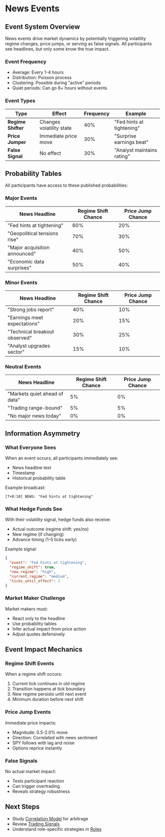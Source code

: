 # News Events

## Event System Overview

News events drive market dynamics by potentially triggering volatility regime changes, price jumps, or serving as false signals. All participants see headlines, but only some know the true impact.

### Event Frequency

- Average: Every 1-4 hours
- Distribution: Poisson process
- Clustering: Possible during "active" periods
- Quiet periods: Can go 6+ hours without events

### Event Types

| Type               | Effect                   | Frequency | Example                    |
| ------------------ | ------------------------ | --------- | -------------------------- |
| **Regime Shifter** | Changes volatility state | 40%       | "Fed hints at tightening"  |
| **Price Jumper**   | Immediate price move     | 30%       | "Surprise earnings beat"   |
| **False Signal**   | No effect                | 30%       | "Analyst maintains rating" |

## Probability Tables

All participants have access to these published probabilities:

### Major Events

| News Headline                 | Regime Shift Chance | Price Jump Chance |
| ----------------------------- | ------------------- | ----------------- |
| "Fed hints at tightening"     | 60%                 | 20%               |
| "Geopolitical tensions rise"  | 70%                 | 30%               |
| "Major acquisition announced" | 40%                 | 50%               |
| "Economic data surprises"     | 50%                 | 40%               |

### Minor Events

| News Headline                 | Regime Shift Chance | Price Jump Chance |
| ----------------------------- | ------------------- | ----------------- |
| "Strong jobs report"          | 40%                 | 10%               |
| "Earnings meet expectations"  | 20%                 | 15%               |
| "Technical breakout observed" | 30%                 | 25%               |
| "Analyst upgrades sector"     | 15%                 | 10%               |

### Neutral Events

| News Headline                 | Regime Shift Chance | Price Jump Chance |
| ----------------------------- | ------------------- | ----------------- |
| "Markets quiet ahead of data" | 5%                  | 0%                |
| "Trading range-bound"         | 5%                  | 5%                |
| "No major news today"         | 0%                  | 0%                |

## Information Asymmetry

### What Everyone Sees

When an event occurs, all participants immediately see:

- News headline text
- Timestamp
- Historical probability table

Example broadcast:
```
[T+0:10] NEWS: "Fed hints at tightening"
```

### What Hedge Funds See

With their volatility signal, hedge funds also receive:

- Actual outcome (regime shift: yes/no)
- New regime (if changing)
- Advance timing (1-5 ticks early)

Example signal:
```json
{
  "event": "Fed hints at tightening",
  "regime_shift": true,
  "new_regime": "high",
  "current_regime": "medium",
  "ticks_until_effect": 2
}
```

### Market Maker Challenge

Market makers must:

- React only to the headline
- Use probability tables
- Infer actual impact from price action
- Adjust quotes defensively

## Event Impact Mechanics

### Regime Shift Events

When a regime shift occurs:

1. Current tick continues in old regime
2. Transition happens at tick boundary
3. New regime persists until next event
4. Minimum duration before next shift

### Price Jump Events

Immediate price impacts:

- Magnitude: 0.5-2.0% move
- Direction: Correlated with news sentiment
- SPY follows with lag and noise
- Options reprice instantly

### False Signals

No actual market impact:

- Tests participant reaction
- Can trigger overtrading
- Reveals strategy robustness

## Next Steps

- Study [Correlation Model](correlation-model.md) for arbitrage
- Review [Trading Signals](../trading/signals-access.md)
- Understand role-specific strategies in [Roles](../roles/overview.md)
